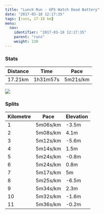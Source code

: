 ```yaml
---
title: "Lunch Run - GPS Watch Dead Battery"
date: "2017-03-18 12:17:35"
tags: [runs, 17-18 km]
menu:
  nav:
    identifier: "2017-03-18 12:17:35"
    parent: "runs"
    weight: 130
---
```


### Stats

| Distance | Time | Pace |
|----------|------|------|
|17.21km|1h31m57s|5m21s/km|

<img src='https://maps.googleapis.com/maps/api/staticmap?maptype=roadmap&path=enc:ysjeIhpvLNlHfBtALxEzAgAIaFxB{CrDK~AfEwJzD@aGtBeCdDCbBxDaKjE?eFrBuCvCQvB~DcKnEDiGtBwBdDGbBrD_KzEMwEhCsDhDD~AhDiKxED}FjBeCnDA~AbE_K`EGgF`C{CfDE`BpDaKtEIgFzBeD~CCjBdE_K~DEgF|BuC|CAfB|DeKbEEeEdCwDlCMvBjEeK~D@cF`C_DjDJxArDiKxDFoFvBiCdDAdB|DgK~DM}DpCcElC@hBzDwJfEI{EnCgDnC@bB~DwJhE@{FnBaClDDzAtDcK~DDcG|BcC|CDbBpDiKfEA_F`CuCrCKrBxDcKnEKoErBeDvDE`BlDgJbEa@eEhCsDfDD|AzDeK`EH}F`CgCjDTlAhD}JjEMoFlBiClDWfBzC{JnFEiFbCyCjDPxAbD_KrEI_FlCmDhDVdApDoJbES{EnCoDfC?jBvDuJrEGqFlC}C~CRrAtDkJlESyFxBsCdD?dB|D{JlEQmE~BuDtCQvB`E}JrES_EtCsExCFtA~DwJlE?qFdCaDpC?fBpDqJ`F_@iDdBcE&key=AIzaSyAfqMeaZ1CCJFGP5cWud__oZnT_Pybg-1M&size=800x800&markers=color:yellow|label:S|53.47149,-2.25045&markers=color:green|label:F|53.469879999999996,-2.2512800000000017'>

### Splits

| Kilometre | Pace | Elevation |
|------|------|-----------|
|1|5m06s/km|-3.5m|
|2|5m08s/km|4.1m|
|3|5m12s/km|-5.6m|
|4|5m14s/km|1.5m|
|5|5m24s/km|-0.8m|
|6|5m24s/km|0.8m|
|7|5m17s/km|5m|
|8|5m25s/km|-6.5m|
|9|5m34s/km|2.3m|
|10|5m32s/km|-1.6m|
|11|5m36s/km|-0.2m|
